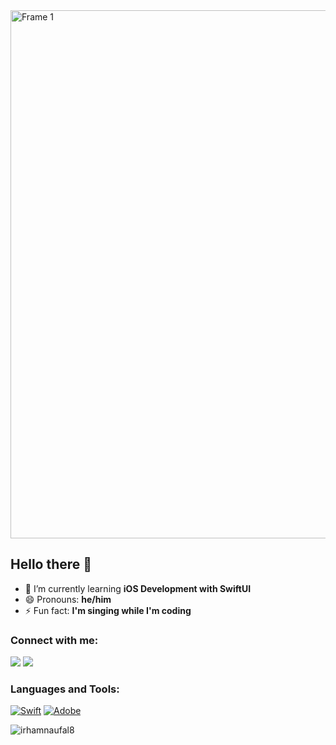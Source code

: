 <img width="845" alt="Frame 1" src="https://user-images.githubusercontent.com/77759571/158802233-8b15336e-114e-402e-9196-add62cb9dc98.png">


## Hello there 👋

 - 🌱 I’m currently learning **iOS Development with SwiftUI**
 - 😄 Pronouns: **he/him**
 - ⚡ Fun fact: **I'm singing while I'm coding**

### Connect with me:
<a href="https://www.instagram.com/irhamnaufal8/"><img src="https://img.shields.io/badge/Instagram-E4405F?style=for-the-badge&logo=instagram&logoColor=white"></a>
<a href="https://www.linkedin.com/in/irhamnaufal8/"><img src="https://img.shields.io/badge/LinkedIn-0077B5?style=for-the-badge&logo=linkedin&logoColor=white"></a>

### Languages and Tools:
<a href="https://developer.apple.com/swift/"><img alt="Swift" src="https://img.shields.io/badge/Swift-FA7343?style=for-the-badge&logo=swift&logoColor=white"/></a>
<a href="https://www.adobe.com"><img alt="Adobe" src="https://img.shields.io/badge/adobe%20-%23FF0000.svg?&style=for-the-badge&logo=adobe&logoColor=white"/></a>


<p><img align="center" src="https://github-readme-stats.vercel.app/api/top-langs?username=irhamnaufal8&theme=midnight-purple&show_icons=true&locale=en&layout=compact" alt="irhamnaufal8" /></p>


